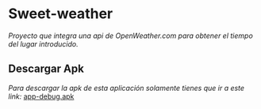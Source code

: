 # Sweet-weather
_Proyecto que integra una api de OpenWeather.com para obtener el tiempo del lugar introducido._

## Descargar Apk
_Para descargar la apk de esta aplicación solamente tienes que ir a este link:_ [app-debug.apk](app-debug.apk)

